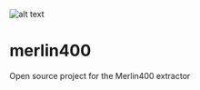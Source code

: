 ![alt text](https://drizzle.life/wp-content/uploads/front_page_RMG7123.JPG)
# merlin400
Open source project for the Merlin400 extractor
